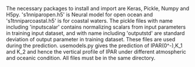 The necessary packages to install and import are Keras, Pickle, Numpy and H5py.
's1nniparopen.h5' is Neural model for open ocean and 's1tnniparcoastal.h5' is for coastal waters.
The pickle files with name including 'inputscalar' contains normalizing scalars from input parameters in training input dataset, and with name including 'outputstd' are standard deviation of output parameter in training dataset. These files are used during the prediction.
usemodels.py gives the prediction of IPAR(0^-),K_1 and K_2 and hence the vertical profile of IPAR under different atmospheric and oceanic condition.
All files must be in the same directory.
